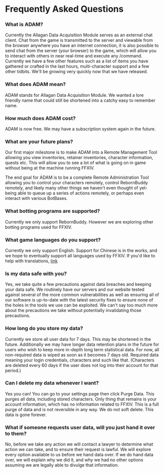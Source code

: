 # Frequently Asked Questions

### What is ADAM?
Currently the Allagan Data Acquisition Module serves as an external chat client. Chat from the game is transmitted to the server and viewable from the browser anywhere you have an internet connection, it is also possible to send chat from the server (your browser) to the game, which will allow you to interact with others in near real-time and execute any /command. Currently we have a few other features such as a list of items you have gathered or crafted in the last hours, multi-character support and a few other tidbits. We'll be growing very quickly now that we have released.

### What does ADAM mean?
ADAM stands for Allagan Data Acquisition Module. We wanted a lore friendly name that could still be shortened into a catchy easy to remember name.

### How much does ADAM cost?
ADAM is now free. We may have a subscription system again in the future.

### What are your future plans?
Our first major milestone is to make ADAM into a Remote Management Tool allowing you view inventories, retainer inventories, character information, quests etc. This will allow you to see a lot of what is going on in game without being at the machine running FFXIV.

The end goal for ADAM is to be a complete Remote Administration Tool allowing you to control your characters remotely, control RebornBuddy remotely, and likely many other things we haven't even thought of yet- being able to queue up a series of actions remotely, or perhaps even interact with various BotBases.

### What botting programs are supported?
Currently we only support RebornBuddy. However we are exploring other botting programs used for FFXIV.

### What game languages do you support?
Currently we only support English. Support for Chinese is in the works, and we hope to eventually support all languages used by FFXIV. If you'd like to help with translations, [link](https://discord.gg/hhpW645 "join our discord!")

### Is my data safe with you?
Yes, we take quite a few precautions against data breaches and keeping your data safe. We routinely have our servers and our website tested against several of the more common vulnerabilities as well as ensuring all of our software is up-to-date with the latest security fixes to ensure none of the holes in the tools we use can be exploited. We can't say too much more about the precautions we take without potentially invalidating those precautions.

### How long do you store my data?
Currently we store all user data for 7 days. This may be shortened in the future. Additionally we may have longer data retention plans in the future for users who wish to keep more in-depth long term statistical data. For now, all non-required data is wiped as soon as it becomes 7 days old. Required data meaning your login credentials, characters and such like that. (Characters are deleted every 60 days if the user does not log into their account for that period.)

### Can I delete my data whenever I want?
Yes you can! You can go to your settings page then click Purge Data. This purges all data, including stored characters. Only thing that remains is your account information, which has no information related to FFXIV. This is a full purge of data and is not reversible in any way. We do not soft delete. This data is gone forever.

### What if someone requests user data, will you just hand it over to them?
No, before we take any action we will contact a lawyer to determine what action we can take, and to ensure their request is lawful. We will explore every option available to us before we hand data over. If we do hand data over, we will explain why we did it, and why we had no other options assuming we are legally able to divulge that information.
